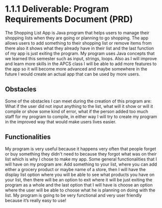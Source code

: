 # 1.1.1 Deliverable: Program Requirements Document (PRD)

The Shopping List App is Java program that helps users to manage their shopping lists when they are going or planning to go shopping. The app allows users to add something to their shopping list or remove items from there also it shows what they already have in their list and the last function of my app is just exiting the program. My program uses Java concepts that we learned this semester such as input, strings, loops. Also as I will improve and learn more skills in the APCS class I will be able to add more features to the app so it will become more advanced and maybe somewhere in the future I would create an actual app that can be used by more users. 
## Obstacles
Some of the obstacles I can meet during the creation of this program are: What if the user did not input anything to the list, what will it show or will it compile or show some kind of error, what if the person added too much staff for my program to compile, in either way I will try to create my program in the improved way that would make users lives easier.
## Functionalities 
My program is very useful because it happens very often that people forget or buy something they didn't need to because they forgot what was on their list which is why I chose to make my app. Some general functionalities that I will have on my program are: Add something to your list, where you can add either a grocery product or maybe name of a store, then I will have the display list option where you will be able to see what products you have on your list, then there will be an option to exit where it will be just exiting the program as a whole and the last option that I will have is choose an option where the user will be able to choose what he is planning on doing with the list. My program is going to be very functional and very user friendly because it’s really easy to use!
